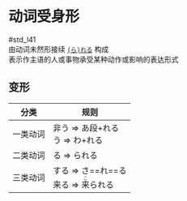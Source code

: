 # 动词受身形
 #std_l41  
由动词未然形接续 [`(ら)れる`](../5.auxi_verb/られる.md#受身助动词) 构成  
表示作主语的人或事物承受某种动作或影响的表达形式  

## 变形
| 分类   | 规则                                             |
| ---- | ---------------------------------------------- |
| 一类动词 | 非う => あ段+れる<br>う => わ+れる                       |
| 二类动词 | る => られる                                       |
| 三类动词 | する => さ==れ==る<br>来る => <ruby>来<rt>こ</rt>られる</ruby> |
